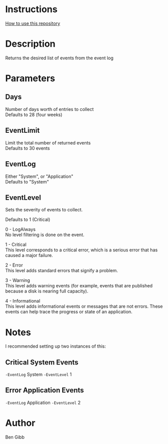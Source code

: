 # Instructions
[How to use this repository](../../README.md)

# Description

Returns the desired list of events from the event log

# Parameters

## Days

Number of days worth of entries to collect  
Defaults to 28 (four weeks)

## EventLimit

Limit the total number of returned events  
Defaults to 30 events

## EventLog

Either "System", or "Application"  
Defaults to "System"

## EventLevel

Sets the severity of events to collect.

Defaults to 1 (Critical)

0 - LogAlways  
No level filtering is done on the event.

1 - Critical  
This level corresponds to a critical error, which is a serious error that has caused a major failure.

2 - Error  
This level adds standard errors that signify a problem.

3 - Warning  
This level adds warning events (for example, events that are published because a disk is nearing full capacity).

4 - Informational  
This level adds informational events or messages that are not errors. These events can help trace the progress or state of an application.

# Notes

I recommended setting up two instances of this:

## Critical System Events
`-EventLog` System `-EventLevel` 1

## Error Application Events
`-EventLog` Application `-EventLevel` 2

# Author

Ben Gibb

